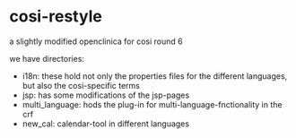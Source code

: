 # cosi-restyle
a slightly modified openclinica for cosi round 6

we have directories:
- i18n: these hold not only the properties files for the different languages, but also the cosi-specific terms
- jsp: has some modifications of the jsp-pages
- multi_language: hods the plug-in for multi-language-fnctionality in the crf
- new_cal: calendar-tool in different languages
